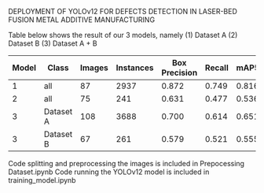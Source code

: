DEPLOYMENT OF YOLOv12 FOR DEFECTS DETECTION IN LASER-BED FUSION METAL ADDITIVE MANUFACTURING

Table below shows the result of our 3 models, namely (1) Dataset A (2) Dataset B (3) Dataset A + B

| Model  | Class   | Images | Instances | Box Precision | Recall | mAP50 | mAP50-95 |
|--------|---------|--------|-----------|---------------|--------|-------|----------|
|   1    | all     | 87     | 2937      | 0.872         | 0.749  | 0.816 | 0.605    |
|   2    | all     | 75     | 241       | 0.631         | 0.477  | 0.536 | 0.303    |
|   3    | Dataset A | 108  | 3688      | 0.700         | 0.614  | 0.651 | 0.280    |
|   3    | Dataset B | 67   | 261       | 0.579         | 0.521  | 0.555 | 0.336    |

Code splitting and preprocessing the images is included in Prepocessing Dataset.ipynb
Code running the YOLOv12 model is included in training_model.ipynb
